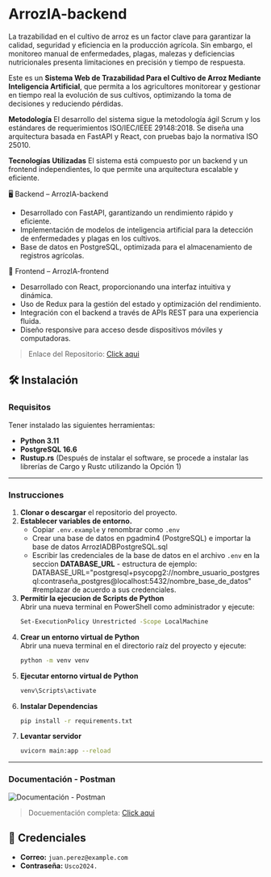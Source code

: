 # ArrozIA-backend
La trazabilidad en el cultivo de arroz es un factor clave para garantizar la calidad, seguridad y eficiencia en la producción agrícola. Sin embargo, el monitoreo manual de enfermedades, plagas, malezas y deficiencias nutricionales presenta limitaciones en precisión y tiempo de respuesta.

Este es un **Sistema Web de Trazabilidad Para el Cultivo de Arroz Mediante Inteligencia Artificial**, que permita a los agricultores monitorear y gestionar en tiempo real la evolución de sus cultivos, optimizando la toma de decisiones y reduciendo pérdidas.

**Metodología**
El desarrollo del sistema sigue la metodología ágil Scrum y los estándares de requerimientos ISO/IEC/IEEE 29148:2018. Se diseña una arquitectura basada en FastAPI y React, con pruebas bajo la normativa ISO 25010. 

**Tecnologías Utilizadas**
El sistema está compuesto por un backend y un frontend independientes, lo que permite una arquitectura escalable y eficiente.

🖥️ Backend – ArrozIA-backend
- Desarrollado con FastAPI, garantizando un rendimiento rápido y eficiente.
- Implementación de modelos de inteligencia artificial para la detección de enfermedades y plagas en los cultivos.
- Base de datos en PostgreSQL, optimizada para el almacenamiento de registros agrícolas.

📌 Frontend – ArrozIA-frontend
- Desarrollado con React, proporcionando una interfaz intuitiva y dinámica.
- Uso de Redux para la gestión del estado y optimización del rendimiento.
- Integración con el backend a través de APIs REST para una experiencia fluida.
- Diseño responsive para acceso desde dispositivos móviles y computadoras.
> Enlace del Repositorio: [Click aqui](https://github.com/duvancardozo18/ArrozIA-frontend-web)

## 🛠️   Instalación  

### Requisitos 
Tener instalado las siguientes herramientas: 
- **Python 3.11**
- **PostgreSQL 16.6**
- **Rustup.rs**  (Después de instalar el software, se procede a instalar las librerías de Cargo y Rustc utilizando la Opción 1)
---

### Instrucciones  
1. **Clonar o descargar** el repositorio del proyecto.  
2. **Establecer variables de entorno.**  
   - Copiar `.env.example` y renombrar como `.env`
   - Crear una base de datos en pgadmin4 (PostgreSQL) e importar la base de datos ArrozIADBPostgreSQL.sql
   - Escribir las credenciales de la base de datos en el archivo `.env` en la seccion **DATABASE_URL** - estructura de ejemplo: 
   DATABASE_URL="postgresql+psycopg2://nombre_usuario_postgresql:contraseña_postgres@localhost:5432/nombre_base_de_datos" #remplazar de acuerdo a sus credenciales.
3. **Permitir la ejecucion de Scripts de Python**  
    Abrir una nueva terminal en PowerShell como administrador y ejecute:  
   ```bash
   Set-ExecutionPolicy Unrestricted -Scope LocalMachine
4. **Crear un entorno virtual de Python**  
   Abrir una nueva terminal en el directorio raíz del proyecto y ejecute:  
   ```bash
   python -m venv venv
5. **Ejecutar entorno virtual de Python**   
   ```bash
   venv\Scripts\activate
3. **Instalar Dependencias**   
   ```bash
   pip install -r requirements.txt
4. **Levantar servidor**  
   ```bash
   uvicorn main:app --reload
---

### Documentación - Postman
![Documentación - Postman](<https://raw.githubusercontent.com/duvancardozo18/ArrozIA-backend/refs/heads/main/resources/images/Rutas.png>)
> Docuementación completa: [Click aqui](https://www.postman.com/mission-explorer-5726823/arrozia-backend/collection/u3c2byc/arrozia-backend)

## 🚀 Credenciales
 
- **Correo:** `juan.perez@example.com`  
- **Contraseña:** `Usco2024.` 


